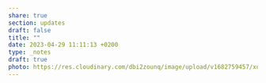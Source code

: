 ```yaml
---
share: true
section: updates
draft: false
title: ""
date: 2023-04-29 11:11:13 +0200
type: _notes
draft: true
photo: https://res.cloudinary.com/dbi2zounq/image/upload/v1682759457/xurwx2gqjrujd8ucdcmc.jpg
---
```




